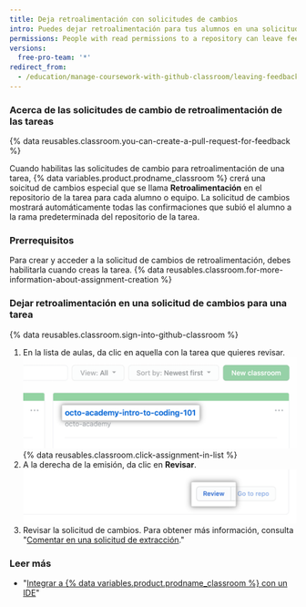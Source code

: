 ```yaml
---
title: Deja retroalimentación con solicitudes de cambios
intro: Puedes dejar retroalimentación para tus alumnos en una solicitud de cambio especial dentro del repositorio de cada tarea.
permissions: People with read permissions to a repository can leave feedback in a pull request for the repository.
versions:
  free-pro-team: '*'
redirect_from:
  - /education/manage-coursework-with-github-classroom/leaving-feedback-in-github
---
```


### Acerca de las solicitudes de cambio de retroalimentación de las tareas

{% data reusables.classroom.you-can-create-a-pull-request-for-feedback %}

Cuando habilitas las solicitudes de cambio para retroalimentación de una tarea, {% data variables.product.prodname_classroom %} crerá una soicitud de cambios especial que se llama **Retroalimentación** en el repositorio de la tarea para cada alumno o equipo. La solicitud de cambios mostrará automáticamente todas las confirmaciones que subió el alumno a la rama predeterminada del repositorio de la tarea.

### Prerrequisitos

Para crear y acceder a la solicitud de cambios de retroalimentación, debes habilitarla cuando creas la tarea. {% data reusables.classroom.for-more-information-about-assignment-creation %}

### Dejar retroalimentación en una solicitud de cambios para una tarea

{% data reusables.classroom.sign-into-github-classroom %}
1. En la lista de aulas, da clic en aquella con la tarea que quieres revisar. ![Aula en la lista de aulas de una organización](/assets/images/help/classroom/click-classroom-in-list.png)
{% data reusables.classroom.click-assignment-in-list %}
1. A la derecha de la emisión, da clic en **Revisar**. ![Botón de revisar para la tarea en una lista de emisiones de una tarea](/assets/images/help/classroom/assignments-click-review-button.png)
1. Revisar la solicitud de cambios. Para obtener más información, consulta "[Comentar en una solicitud de extracción](/github/collaborating-with-issues-and-pull-requests/commenting-on-a-pull-request)."

### Leer más

- "[Integrar a {% data variables.product.prodname_classroom %} con un IDE](/education/manage-coursework-with-github-classroom/integrate-github-classroom-with-an-ide)"
